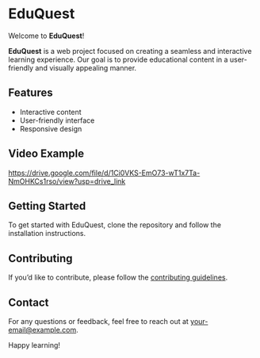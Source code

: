 # EduQuest

Welcome to **EduQuest**!

**EduQuest** is a web project focused on creating a seamless and interactive learning experience. Our goal is to provide educational content in a user-friendly and visually appealing manner.

## Features
- Interactive content
- User-friendly interface
- Responsive design

## Video Example 
https://drive.google.com/file/d/1Ci0VKS-EmO73-wT1x7Ta-NmOHKCs1rso/view?usp=drive_link
## Getting Started
To get started with EduQuest, clone the repository and follow the installation instructions.

## Contributing
If you’d like to contribute, please follow the [contributing guidelines](link-to-contributing-guidelines).

## Contact
For any questions or feedback, feel free to reach out at [your-email@example.com](28shreya2003@gmail.com).

Happy learning!
